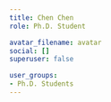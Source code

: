 ```yaml
---
title: Chen Chen
role: Ph.D. Student

avatar_filename: avatar
social: []
superuser: false

user_groups:
- Ph.D. Students
---
```

